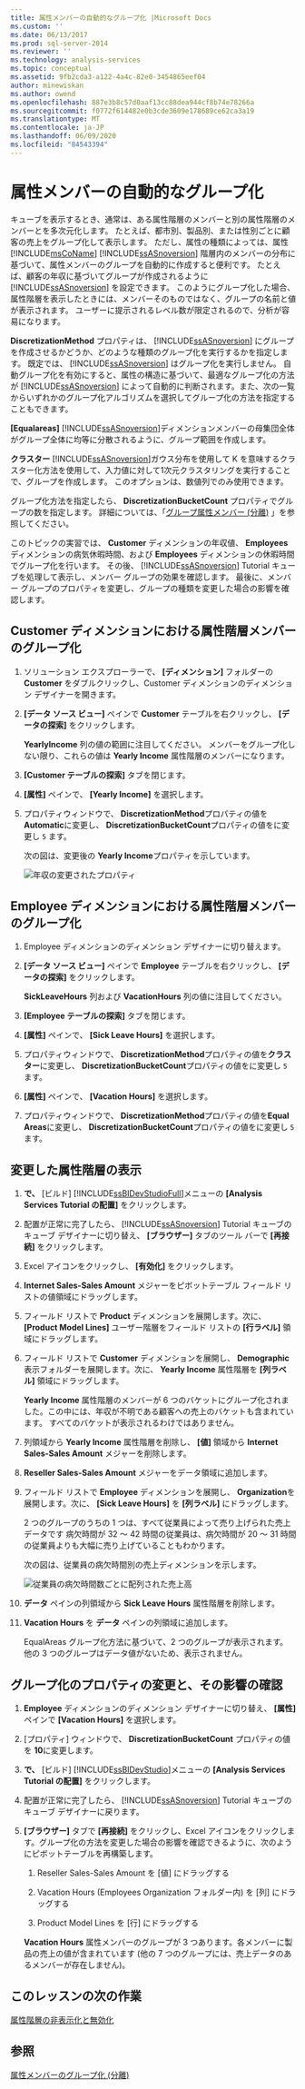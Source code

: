 ```yaml
---
title: 属性メンバーの自動的なグループ化 |Microsoft Docs
ms.custom: ''
ms.date: 06/13/2017
ms.prod: sql-server-2014
ms.reviewer: ''
ms.technology: analysis-services
ms.topic: conceptual
ms.assetid: 9fb2cda3-a122-4a4c-82e0-3454865eef04
author: minewiskan
ms.author: owend
ms.openlocfilehash: 887e3b8c57d0aaf13cc88dea944cf8b74e78266a
ms.sourcegitcommit: f0772f614482e0b3cde3609e178689ce62ca3a19
ms.translationtype: MT
ms.contentlocale: ja-JP
ms.lasthandoff: 06/09/2020
ms.locfileid: "84543394"
---
```

# <a name="automatically-grouping-attribute-members"></a>属性メンバーの自動的なグループ化
  キューブを表示するとき、通常は、ある属性階層のメンバーと別の属性階層のメンバーとを多次元化します。 たとえば、都市別、製品別、または性別ごとに顧客の売上をグループ化して表示します。 ただし、属性の種類によっては、属性 [!INCLUDE[msCoName](../includes/msconame-md.md)] [!INCLUDE[ssASnoversion](../includes/ssasnoversion-md.md)] 階層内のメンバーの分布に基づいて、属性メンバーのグループを自動的に作成すると便利です。 たとえば、顧客の年収に基づいてグループが作成されるように [!INCLUDE[ssASnoversion](../includes/ssasnoversion-md.md)] を設定できます。 このようにグループ化した場合、属性階層を表示したときには、メンバーそのものではなく、グループの名前と値が表示されます。 ユーザーに提示されるレベル数が限定されるので、分析が容易になります。

 **DiscretizationMethod** プロパティは、 [!INCLUDE[ssASnoversion](../includes/ssasnoversion-md.md)] にグループを作成させるかどうか、どのような種類のグループ化を実行するかを指定します。 既定では、 [!INCLUDE[ssASnoversion](../includes/ssasnoversion-md.md)] はグループ化を実行しません。 自動グループ化を有効にすると、属性の構造に基づいて、最適なグループ化の方法が [!INCLUDE[ssASnoversion](../includes/ssasnoversion-md.md)] によって自動的に判断されます。また、次の一覧からいずれかのグループ化アルゴリズムを選択してグループ化の方法を指定することもできます。

 **[Equalareas]** [!INCLUDE[ssASnoversion](../includes/ssasnoversion-md.md)]ディメンションメンバーの母集団全体がグループ全体に均等に分散されるように、グループ範囲を作成します。

 **クラスター** [!INCLUDE[ssASnoversion](../includes/ssasnoversion-md.md)]ガウス分布を使用して K を意味するクラスター化方法を使用して、入力値に対して1次元クラスタリングを実行することで、グループを作成します。 このオプションは、数値列でのみ使用できます。

 グループ化方法を指定したら、 **DiscretizationBucketCount** プロパティでグループの数を指定します。 詳細については、「[グループ属性メンバー &#40;分離&#41;](multidimensional-models/attribute-properties-group-attribute-members.md) 」を参照してください。

 このトピックの実習では、 **Customer** ディメンションの年収値、 **Employees** ディメンションの病気休暇時間、および **Employees** ディメンションの休暇時間でグループ化を行います。 その後、 [!INCLUDE[ssASnoversion](../includes/ssasnoversion-md.md)] Tutorial キューブを処理して表示し、メンバー グループの効果を確認します。 最後に、メンバー グループのプロパティを変更し、グループの種類を変更した場合の影響を確認します。

## <a name="grouping-attribute-hierarchy-members-in-the-customer-dimension"></a>Customer ディメンションにおける属性階層メンバーのグループ化

1.  ソリューション エクスプローラーで、 **[ディメンション]** フォルダーの **Customer** をダブルクリックし、Customer ディメンションのディメンション デザイナーを開きます。

2.  **[データ ソース ビュー]** ペインで **Customer** テーブルを右クリックし、 **[データの探索]** をクリックします。

     **YearlyIncome** 列の値の範囲に注目してください。 メンバーをグループ化しない限り、これらの値は **Yearly Income** 属性階層のメンバーになります。

3.  **[Customer テーブルの探索]** タブを閉じます。

4.  **[属性]** ペインで、 **[Yearly Income]** を選択します。

5.  プロパティウィンドウで、 **DiscretizationMethod**プロパティの値を**Automatic**に変更し、 **DiscretizationBucketCount**プロパティの値をに変更し `5` ます。

     次の図は、変更後の **Yearly Income**プロパティを示しています。

     ![年収の変更されたプロパティ](../../2014/tutorials/media/l4-discretizationmethod-1.gif "年収の変更されたプロパティ")

## <a name="grouping-attribute-hierarchy-members-in-the-employee-dimension"></a>Employee ディメンションにおける属性階層メンバーのグループ化

1.  Employee ディメンションのディメンション デザイナーに切り替えます。

2.  **[データ ソース ビュー]** ペインで **Employee** テーブルを右クリックし、 **[データの探索]** をクリックします。

     **SickLeaveHours** 列および **VacationHours** 列の値に注目してください。

3.  **[Employee テーブルの探索]** タブを閉じます。

4.  **[属性]** ペインで、 **[Sick Leave Hours]** を選択します。

5.  プロパティウィンドウで、 **DiscretizationMethod**プロパティの値を**クラスター**に変更し、 **DiscretizationBucketCount**プロパティの値をに変更し `5` ます。

6.  **[属性]** ペインで、 **[Vacation Hours]** を選択します。

7.  プロパティウィンドウで、 **DiscretizationMethod**プロパティの値を**Equal Areas**に変更し、 **DiscretizationBucketCount**プロパティの値をに変更し `5` ます。

## <a name="browsing-the-modified-attribute-hierarchies"></a>変更した属性階層の表示

1.  **で、** [ビルド] [!INCLUDE[ssBIDevStudioFull](../includes/ssbidevstudiofull-md.md)]メニューの **[Analysis Services Tutorial の配置]** をクリックします。

2.  配置が正常に完了したら、 [!INCLUDE[ssASnoversion](../includes/ssasnoversion-md.md)] Tutorial キューブのキューブ デザイナーに切り替え、 **[ブラウザー]** タブのツール バーで **[再接続]** をクリックします。

3.  Excel アイコンをクリックし、 **[有効化]** をクリックします。

4.  **Internet Sales-Sales Amount** メジャーをピボットテーブル フィールド リストの値領域にドラッグします。

5.  フィールド リストで **Product** ディメンションを展開します。次に、 **[Product Model Lines]** ユーザー階層をフィールド リストの **[行ラベル]** 領域にドラッグします。

6.  フィールド リストで **Customer** ディメンションを展開し、 **Demographic** 表示フォルダーを展開します。次に、 **Yearly Income** 属性階層を **[列ラベル]** 領域にドラッグします。

     **Yearly Income** 属性階層のメンバーが 6 つのバケットにグループ化されました。この中には、年収が不明である顧客への売上のバケットも含まれています。 すべてのバケットが表示されるわけではありません。

7.  列領域から **Yearly Income** 属性階層を削除し、 **[値]** 領域から **Internet Sales-Sales Amount** メジャーを削除します。

8.  **Reseller Sales-Sales Amount** メジャーをデータ領域に追加します。

9. フィールド リストで **Employee** ディメンションを展開し、 **Organization**を展開します。次に、 **[Sick Leave Hours]** を **[列ラベル]** にドラッグします。

     2 つのグループのうちの 1 つは、すべて従業員によって売り上げられた売上データです 病欠時間が 32 ～ 42 時間の従業員は、病欠時間が 20 ～ 31 時間の従業員よりも大幅に売り上げていることもわかります。

     次の図は、従業員の病欠時間別の売上ディメンションを示します。

     ![従業員の病欠時間数ごとに配列された売上高](../../2014/tutorials/media/l4-discretizationmethod-2.gif "従業員の病欠時間数ごとに配列された売上高")

10. **データ** ペインの列領域から **Sick Leave Hours** 属性階層を削除します。

11. **Vacation Hours** を **データ** ペインの列領域に追加します。

     EqualAreas グループ化方法に基づいて、2 つのグループが表示されます。 他の 3 つのグループはデータ値がないため、表示されません。

## <a name="modifying-grouping-properties-and-reviewing-the-effect-of-the-changes"></a>グループ化のプロパティの変更と、その影響の確認

1.  **Employee** ディメンションのディメンション デザイナーに切り替え、 **[属性]** ペインで **[Vacation Hours]** を選択します。

2.  [プロパティ] ウィンドウで、 **DiscretizationBucketCount** プロパティの値を **10**に変更します。

3.  **で、** [ビルド] [!INCLUDE[ssBIDevStudio](../includes/ssbidevstudio-md.md)]メニューの **[Analysis Services Tutorial の配置]** をクリックします。

4.  配置が正常に完了したら、 [!INCLUDE[ssASnoversion](../includes/ssasnoversion-md.md)] Tutorial キューブのキューブ デザイナーに戻ります。

5.  **[ブラウザー]** タブで **[再接続]** をクリックし、Excel アイコンをクリックします。グループ化の方法を変更した場合の影響を確認できるように、次のようにピボットテーブルを再構築します。

    1.  Reseller Sales-Sales Amount を [値] にドラッグする

    2.  Vacation Hours (Employees Organization フォルダー内) を [列] にドラッグする

    3.  Product Model Lines を [行] にドラッグする

     **Vacation Hours** 属性メンバーのグループが 3 つあります。各メンバーに製品の売上の値が含まれています (他の 7 つのグループには、売上データのあるメンバーが存在しません)。

## <a name="next-task-in-lesson"></a>このレッスンの次の作業
 [属性階層の非表示化と無効化](lesson-4-4-hiding-and-disabling-attribute-hierarchies.md)

## <a name="see-also"></a>参照
 [属性メンバーのグループ化 (分離)](multidimensional-models/attribute-properties-group-attribute-members.md)


